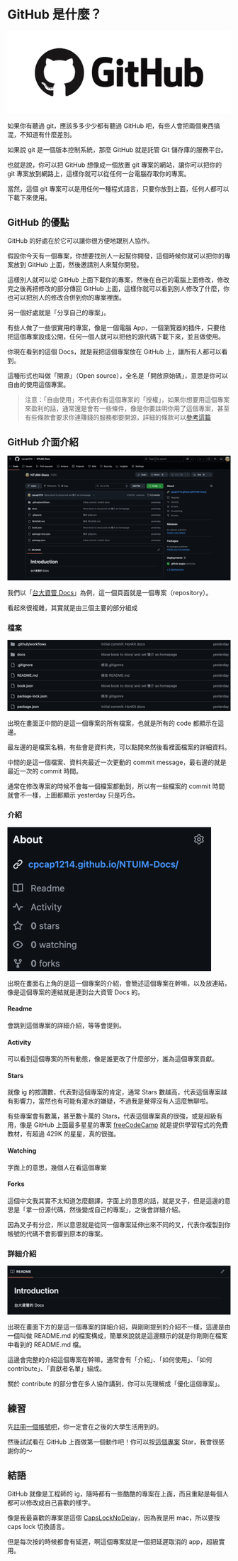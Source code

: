 # GitHub 是什麼？

![alt text](img/image-2.png)

如果你有聽過 git，應該多多少少都有聽過 GitHub 吧，有些人會把兩個東西搞混，不知道有什麼差別。

如果說 git 是一個版本控制系統，那麼 GitHub 就是託管 Git 儲存庫的服務平台。

也就是說，你可以把 GitHub 想像成一個放置 git 專案的網站，讓你可以把你的 git 專案放到網路上，這樣你就可以從任何一台電腦存取你的專案。

當然，這個 git 專案可以是用任何一種程式語言，只要你放到上面，任何人都可以下載下來使用。

## GitHub 的優點

GitHub 的好處在於它可以讓你很方便地跟別人協作。

假設你今天有一個專案，你想要找別人一起幫你開發，這個時候你就可以把你的專案放到 GitHub 上面，然後邀請別人來幫你開發。    

這樣別人就可以從 GitHub 上面下載你的專案，然後在自己的電腦上面修改，修改完之後再把修改的部分傳回 GitHub 上面，這樣你就可以看到別人修改了什麼，你也可以把別人的修改合併到你的專案裡面。

另一個好處就是「分享自己的專案」。

有些人做了一些很實用的專案，像是一個電腦 App，一個瀏覽器的插件，只要他把這個專案設成公開，任何一個人就可以把他的源代碼下載下來，並且做使用。

你現在看到的這個 Docs，就是我把這個專案放在 GitHub 上，讓所有人都可以看到。

這種形式也叫做「開源」（Open source），全名是「開放原始碼」，意思是你可以自由的使用這個專案。

> 注意：「自由使用」不代表你有這個專案的「授權」，如果你想要用這個專案來盈利的話，通常還是會有一些條件，像是你要註明你用了這個專案，甚至有些條款會要求你連賺錢的服務都要開源，詳細的條款可以[參考這篇](https://noob.tw/open-source-licenses/)

## GitHub 介面介紹

![alt text](img/github_page.png)

我們以「[台大資管 Docs](https://github.com/cpcap1214/NTUIM-Docs?tab=readme-ov-file#readme)」為例，這一個頁面就是一個專案（repository）。

看起來很複雜，其實就是由三個主要的部分組成

### 檔案

![alt text](img/image.png)

出現在畫面正中間的是這一個專案的所有檔案，也就是所有的 code 都顯示在這邊。

最左邊的是檔案名稱，有些會是資料夾，可以點開來然後看裡面檔案的詳細資料。

中間的是這一個檔案、資料夾最近一次更動的 commit message，最右邊的就是最近一次的 commit 時間。

通常在修改專案的時候不會每一個檔案都動到，所以有一些檔案的 commit 時間就會不一樣，上圖都顯示 yesterday 只是巧合。

### 介紹

![alt text](img/image-1.png)

出現在畫面右上角的是這一個專案的介紹，會簡述這個專案在幹嘛，以及放連結，像是這個專案的連結就是連到台大資管 Docs 的。

#### Readme

會跳到這個專案的詳細介紹，等等會提到。

#### Activity

可以看到這個專案的所有動態，像是誰更改了什麼部分，誰為這個專案貢獻。

#### Stars

就像 ig 的按讚數，代表對這個專案的肯定，通常 Stars 數越高，代表這個專案越有影響力，當然也有可能有灌水的嫌疑，不過我是覺得沒有人這麼無聊啦。

有些專案會有數萬，甚至數十萬的 Stars，代表這個專案真的很強，或是超級有用，像是 GitHub 上面最多星星的專案 [freeCodeCamp](https://github.com/freeCodeCamp/freeCodeCamp) 就是提供學習程式的免費教材，有超過 429K 的星星，真的很強。

#### Watching

字面上的意思，幾個人在看這個專案

#### Forks

這個中文我其實不太知道怎麼翻譯，字面上的意思的話，就是叉子，但是這邊的意思是「拿一份源代碼，然後變成自己的專案」，之後會詳細介紹。

因為叉子有分岔，所以意思就是從同一個專案延伸出來不同的叉，代表你複製到你帳號的代碼不會影響到原本的專案。

### 詳細介紹

![alt text](<img/CleanShot 2025-09-28 at 00.20.29@2x.png>)

出現在畫面下方的是這一個專案的詳細介紹，與剛剛提到的介紹不一樣，這邊是由一個叫做 README.md 的檔案構成，簡單來說就是這邊顯示的就是你剛剛在檔案中看到的 README.md 檔。

這邊會完整的介紹這個專案在幹嘛，通常會有「介紹」、「如何使用」、「如何 contribute」、「貢獻者名單」組成。

關於 contribute 的部分會在多人協作講到，你可以先理解成「優化這個專案」。

## 練習

先[註冊一個帳號吧](https://github.com/)，你一定會在之後的大學生活用到的。

然後試試看在 GitHub 上面做第一個動作吧！你可以按[這個專案](https://github.com/cpcap1214/NTUIM-Docs) Star，我會很感謝你的～

## 結語

GitHub 就像是工程師的 ig，隨時都有一些酷酷的專案在上面，而且重點是每個人都可以修改成自己喜歡的樣字。

像是我最喜歡的專案是這個 [CapsLockNoDelay](https://github.com/gkpln3/CapsLockNoDelay)，因為我是用 mac，所以要按 caps lock 切換語言。

但是每次按的時候都會有延遲，啊這個專案就是一個把延遲取消的 app，超級實用。
